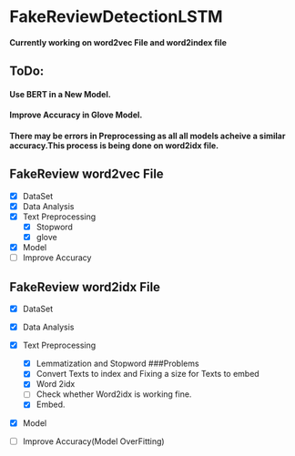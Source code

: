 # FakeReviewDetectionLSTM

#### Currently working on word2vec File and word2index file


## ToDo:

#### Use BERT in a New Model.
#### Improve Accuracy in Glove Model.
#### There may be errors in Preprocessing as all all models acheive a similar accuracy.This process is being done on word2idx file.


## FakeReview word2vec File

- [x] DataSet
- [x] Data Analysis 
- [x] Text Preprocessing
  - [x] Stopword
  - [x] glove
- [x] Model
- [ ] Improve Accuracy

## FakeReview word2idx File

- [x] DataSet
- [x] Data Analysis 
- [x] Text Preprocessing
  - [x] Lemmatization and Stopword
   ###Problems
  - [x] Convert Texts to index and Fixing a size for Texts to embed
  - [x] Word 2idx
   - [ ]  Check whether Word2idx is working fine.
   - [X]  Embed.
- [x] Model
- [ ] Improve Accuracy(Model OverFitting)





